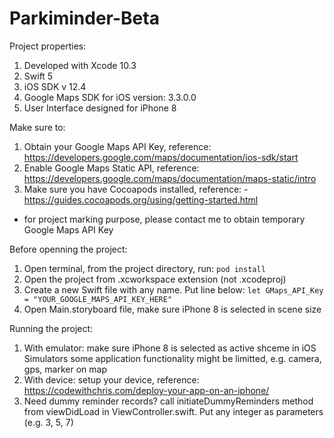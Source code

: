 # Parkiminder-Beta

Project properties:
1. Developed with Xcode 10.3
2. Swift 5
3. iOS SDK v 12.4
4. Google Maps SDK for iOS version: 3.3.0.0
5. User Interface designed for iPhone 8

Make sure to:
1. Obtain your Google Maps API Key, reference: https://developers.google.com/maps/documentation/ios-sdk/start
2. Enable Google Maps Static API, reference: https://developers.google.com/maps/documentation/maps-static/intro
3. Make sure you have Cocoapods installed, reference: - https://guides.cocoapods.org/using/getting-started.html

* for project marking purpose, please contact me to obtain temporary Google Maps API Key

Before openning the project:
1. Open terminal, from the project directory, run:
    `pod install`
2. Open the project from .xcworkspace extension (not .xcodeproj)
3. Create a new Swift file with any name. Put line below:
    `let GMaps_API_Key = "YOUR_GOOGLE_MAPS_API_KEY_HERE"`
4. Open Main.storyboard file, make sure iPhone 8 is selected in scene size

Running the project:
1. With emulator:
    make sure iPhone 8 is selected as active shceme in iOS Simulators
    some application functionality might be limitted, e.g. camera, gps, marker on map
2. With device:
    setup your device, reference: https://codewithchris.com/deploy-your-app-on-an-iphone/
3. Need dummy reminder records?
    call initiateDummyReminders method from viewDidLoad in ViewController.swift. Put any integer as parameters (e.g. 3, 5, 7)